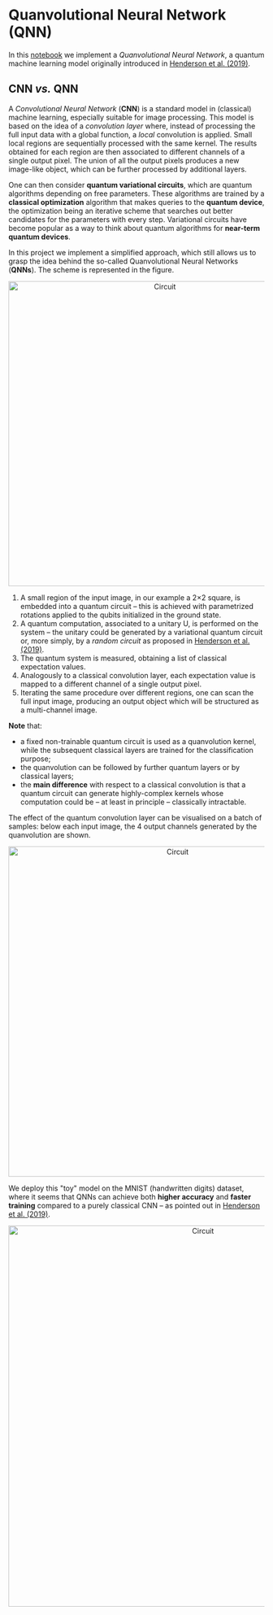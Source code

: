 # Quanvolutional Neural Network (QNN)

In this [notebook](https://github.com/viventriglia/Quantum_Neural_Network_QNN/blob/main/quanvolution.ipynb) we implement a *Quanvolutional Neural Network*, a quantum machine learning model originally introduced in [Henderson et al. (2019)](https://arxiv.org/abs/1904.04767).

## CNN *vs.* QNN

A *Convolutional Neural Network* (**CNN**) is a standard model in (classical) machine learning, especially suitable for image processing. This model is based on the idea of a *convolution layer* where, instead of processing the full input data with a global function, a *local* convolution is applied.
Small local regions are sequentially processed with the same kernel. The results obtained for each region are then associated to different channels of a single output pixel. The union of all the output pixels produces a new image-like object, which can be further processed by additional layers.

One can then consider **quantum variational circuits**, which are quantum algorithms depending on free parameters. These algorithms are trained by a **classical optimization** algorithm that makes queries to the **quantum device**, the optimization being an iterative scheme that searches out better candidates for the parameters with every step. Variational circuits have become popular as a way to think about quantum algorithms for **near-term quantum devices**.

In this project we implement a simplified approach, which still allows us to grasp the idea behind the so-called Quanvolutional Neural Networks (**QNNs**). The scheme is represented in the figure.

<p align="center">
  <img src="https://raw.githubusercontent.com/viventriglia/Quantum_Neural_Network_QNN/main/figures/circuit.png" alt="Circuit" width="600" />
</p>

1.  A small region of the input image, in our example a 2×2 square, is embedded into a quantum circuit – this is achieved with parametrized rotations applied to the qubits initialized in the ground state.
2.  A quantum computation, associated to a unitary U, is performed on the system – the unitary could be generated by a variational quantum circuit or, more simply, by a *random circuit* as proposed in [Henderson et al. (2019)](https://arxiv.org/abs/1904.04767).
3.  The quantum system is measured, obtaining a list of classical expectation values.
4.  Analogously to a classical convolution layer, each expectation value is mapped to a different channel of a single output pixel.
5.  Iterating the same procedure over different regions, one can scan the full input image, producing an output object which will be structured as a multi-channel image.

**Note** that:
- a fixed non-trainable quantum circuit is used as a quanvolution kernel, while the subsequent classical layers are trained for the classification purpose;
- the quanvolution can be followed by further quantum layers or by classical layers;
- the **main difference** with respect to a classical convolution is that a quantum circuit can generate highly-complex kernels whose computation could be – at least in principle – classically intractable.

The effect of the quantum convolution layer can be visualised on a batch of samples: below each input image, the 4 output channels generated by the quanvolution are shown.

<p align="center">
  <img src="https://raw.githubusercontent.com/viventriglia/Quantum_Neural_Network_QNN/main/figures/out_q_layer_8_samples.png" alt="Circuit" width="650" />
</p>

We deploy this "toy" model on the MNIST (handwritten digits) dataset, where it seems that QNNs can achieve both **higher accuracy** and **faster training** compared to a purely classical CNN – as pointed out in [Henderson et al. (2019)](https://arxiv.org/abs/1904.04767).

<p align="center">
  <img src="https://raw.githubusercontent.com/viventriglia/Quantum_Neural_Network_QNN/main/figures/acc_loss.png" alt="Circuit" width="750" />
</p>

